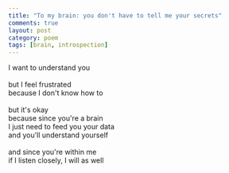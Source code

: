 ```yaml
---
title: "To my brain: you don't have to tell me your secrets"
comments: true
layout: post
category: poem
tags: [brain, introspection]
---
```


I want to understand you<br>
<br>
but I feel frustrated<br>
because I don't know how to<br>
<br>
but it's okay<br>
because since you're a brain<br>
I just need to feed you your data<br>
and you'll understand yourself<br>
<br>
and since you're within me<br>
if I listen closely, I will as well<br>
